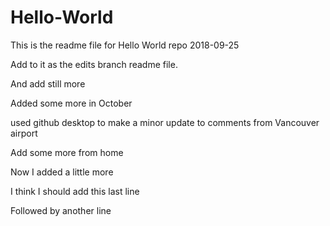 # Hello-World

This is the readme file for Hello World repo 2018-09-25

Add to it as the edits branch readme file.

And add still more 

Added some more in October

used github desktop to make a minor update to comments from Vancouver airport


Add some more from home

Now I added a little more 


I think I should add this last line

Followed by another line
